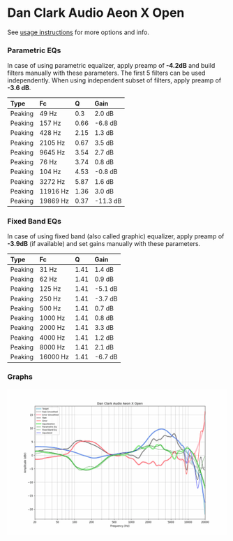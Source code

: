 # Dan Clark Audio Aeon X Open
See [usage instructions](https://github.com/jaakkopasanen/AutoEq#usage) for more options and info.

### Parametric EQs
In case of using parametric equalizer, apply preamp of **-4.2dB** and build filters manually
with these parameters. The first 5 filters can be used independently.
When using independent subset of filters, apply preamp of **-3.6 dB**.

| Type    | Fc       |    Q | Gain     |
|:--------|:---------|:-----|:---------|
| Peaking | 49 Hz    | 0.3  | 2.0 dB   |
| Peaking | 157 Hz   | 0.66 | -6.8 dB  |
| Peaking | 428 Hz   | 2.15 | 1.3 dB   |
| Peaking | 2105 Hz  | 0.67 | 3.5 dB   |
| Peaking | 9645 Hz  | 3.54 | 2.7 dB   |
| Peaking | 76 Hz    | 3.74 | 0.8 dB   |
| Peaking | 104 Hz   | 4.53 | -0.8 dB  |
| Peaking | 3272 Hz  | 5.87 | 1.6 dB   |
| Peaking | 11916 Hz | 1.36 | 3.0 dB   |
| Peaking | 19869 Hz | 0.37 | -11.3 dB |

### Fixed Band EQs
In case of using fixed band (also called graphic) equalizer, apply preamp of **-3.9dB**
(if available) and set gains manually with these parameters.

| Type    | Fc       |    Q | Gain    |
|:--------|:---------|:-----|:--------|
| Peaking | 31 Hz    | 1.41 | 1.4 dB  |
| Peaking | 62 Hz    | 1.41 | 0.9 dB  |
| Peaking | 125 Hz   | 1.41 | -5.1 dB |
| Peaking | 250 Hz   | 1.41 | -3.7 dB |
| Peaking | 500 Hz   | 1.41 | 0.7 dB  |
| Peaking | 1000 Hz  | 1.41 | 0.8 dB  |
| Peaking | 2000 Hz  | 1.41 | 3.3 dB  |
| Peaking | 4000 Hz  | 1.41 | 1.2 dB  |
| Peaking | 8000 Hz  | 1.41 | 2.1 dB  |
| Peaking | 16000 Hz | 1.41 | -6.7 dB |

### Graphs
![](./Dan%20Clark%20Audio%20Aeon%20X%20Open.png)